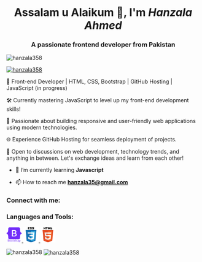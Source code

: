 <h1 align="center">Assalam u Alaikum 👋, I'm <i>Hanzala Ahmed</i></h1>
<h3 align="center">A passionate frontend developer from Pakistan</h3>

<p align="left"> <img src="https://komarev.com/ghpvc/?username=hanzala358&label=Profile%20views&color=0e75b6&style=flat" alt="hanzala358" /> </p>

<p align="left"> <a href="https://github.com/ryo-ma/github-profile-trophy"><img src="https://github-profile-trophy.vercel.app/?username=hanzala358" alt="hanzala358" /></a> </p>

👋 Front-end Developer | HTML, CSS, Bootstrap | GitHub Hosting | JavaScript (in progress)

🛠️ Currently mastering JavaScript to level up my front-end development skills!

🚀 Passionate about building responsive and user-friendly web applications using modern technologies.

🌐 Experience GitHub Hosting for seamless deployment of projects.

💬 Open to discussions on web development, technology trends, and anything in between. Let's exchange ideas and learn from each other!

- 🌱 I’m currently learning **Javascript**

- 📫 How to reach me **hanzala35@gmail.com**

<h3 align="left">Connect with me:</h3>
<p align="left">
</p>

<h3 align="left">Languages and Tools:</h3>
<p align="left"> <a href="https://getbootstrap.com" target="_blank" rel="noreferrer"> <img src="https://raw.githubusercontent.com/devicons/devicon/master/icons/bootstrap/bootstrap-plain-wordmark.svg" alt="bootstrap" width="40" height="40"/> </a> <a href="https://www.w3schools.com/css/" target="_blank" rel="noreferrer"> <img src="https://raw.githubusercontent.com/devicons/devicon/master/icons/css3/css3-original-wordmark.svg" alt="css3" width="40" height="40"/> </a> <a href="https://www.w3.org/html/" target="_blank" rel="noreferrer"> <img src="https://raw.githubusercontent.com/devicons/devicon/master/icons/html5/html5-original-wordmark.svg" alt="html5" width="40" height="40"/> </a> </p>

<p><img align="left" src="https://github-readme-stats.vercel.app/api/top-langs?username=hanzala358&show_icons=true&locale=en&layout=compact" alt="hanzala358" /></p>

<p>&nbsp;<img align="center" src="https://github-readme-stats.vercel.app/api?username=hanzala358&show_icons=true&locale=en" alt="hanzala358" /></p>
